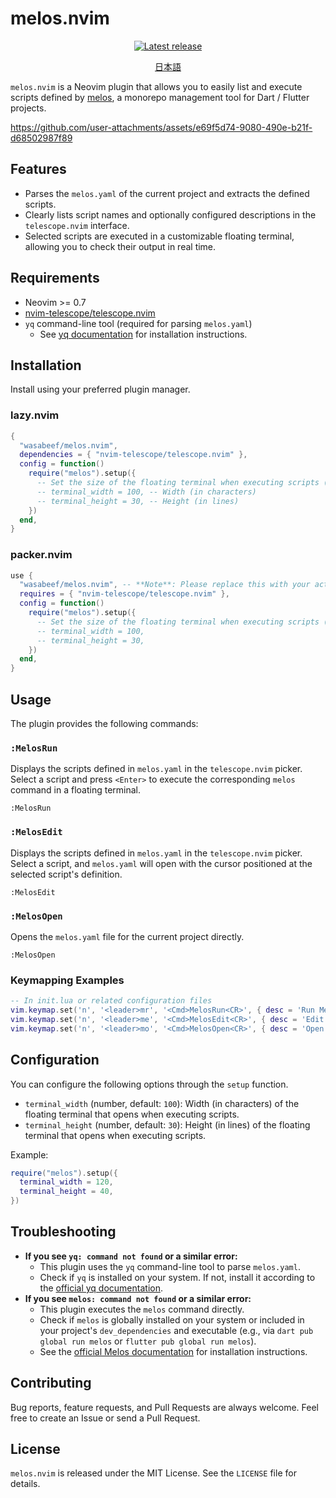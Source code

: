 # melos.nvim

<div align="center">
  <p>
    <a href="https://github.com/wasabeef/melos.nvim/releases/latest">
      <img alt="Latest release" src="https://img.shields.io/github/v/release/wasabeef/melos.nvim" />
    </a>
  </p>
  <p>
    <a href="README.ja.md">日本語</a>
  </p>
</div>

`melos.nvim` is a Neovim plugin that allows you to easily list and execute scripts defined by [melos](https://melos.invertase.dev/), a monorepo management tool for Dart / Flutter projects.

https://github.com/user-attachments/assets/e69f5d74-9080-490e-b21f-d68502987f89

## Features

- Parses the `melos.yaml` of the current project and extracts the defined scripts.
- Clearly lists script names and optionally configured descriptions in the `telescope.nvim` interface.
- Selected scripts are executed in a customizable floating terminal, allowing you to check their output in real time.

## Requirements

- Neovim >= 0.7
- [nvim-telescope/telescope.nvim](https://github.com/nvim-telescope/telescope.nvim)
- `yq` command-line tool (required for parsing `melos.yaml`)
  - See [yq documentation](https://github.com/mikefarah/yq/#macos--linux-via-homebrew) for installation instructions.

## Installation

Install using your preferred plugin manager.

### lazy.nvim

```lua
{
  "wasabeef/melos.nvim",
  dependencies = { "nvim-telescope/telescope.nvim" },
  config = function()
    require("melos").setup({
      -- Set the size of the floating terminal when executing scripts (optional)
      -- terminal_width = 100, -- Width (in characters)
      -- terminal_height = 30, -- Height (in lines)
    })
  end,
}
```

### packer.nvim

```lua
use {
  "wasabeef/melos.nvim", -- **Note**: Please replace this with your actual GitHub username or organization name.
  requires = { "nvim-telescope/telescope.nvim" },
  config = function()
    require("melos").setup({
      -- Set the size of the floating terminal when executing scripts (optional)
      -- terminal_width = 100,
      -- terminal_height = 30,
    })
  end,
}
```

## Usage

The plugin provides the following commands:

### `:MelosRun`

Displays the scripts defined in `melos.yaml` in the `telescope.nvim` picker.
Select a script and press `<Enter>` to execute the corresponding `melos` command in a floating terminal.

```vim
:MelosRun
```

### `:MelosEdit`

Displays the scripts defined in `melos.yaml` in the `telescope.nvim` picker.
Select a script, and `melos.yaml` will open with the cursor positioned at the selected script's definition.

```vim
:MelosEdit
```

### `:MelosOpen`

Opens the `melos.yaml` file for the current project directly.

```vim
:MelosOpen
```

### Keymapping Examples

```lua
-- In init.lua or related configuration files
vim.keymap.set('n', '<leader>mr', '<Cmd>MelosRun<CR>', { desc = 'Run Melos script' })
vim.keymap.set('n', '<leader>me', '<Cmd>MelosEdit<CR>', { desc = 'Edit Melos script in melos.yaml' })
vim.keymap.set('n', '<leader>mo', '<Cmd>MelosOpen<CR>', { desc = 'Open melos.yaml' })
```

## Configuration

You can configure the following options through the `setup` function.

- `terminal_width` (number, default: `100`): Width (in characters) of the floating terminal that opens when executing scripts.
- `terminal_height` (number, default: `30`): Height (in lines) of the floating terminal that opens when executing scripts.

Example:

```lua
require("melos").setup({
  terminal_width = 120,
  terminal_height = 40,
})
```

## Troubleshooting

- **If you see `yq: command not found` or a similar error:**
  - This plugin uses the `yq` command-line tool to parse `melos.yaml`.
  - Check if `yq` is installed on your system. If not, install it according to the [official yq documentation](https://github.com/mikefarah/yq/#macos--linux-via-homebrew).
- **If you see `melos: command not found` or a similar error:**
  - This plugin executes the `melos` command directly.
  - Check if `melos` is globally installed on your system or included in your project's `dev_dependencies` and executable (e.g., via `dart pub global run melos` or `flutter pub global run melos`).
  - See the [official Melos documentation](https://melos.invertase.dev/getting-started) for installation instructions.

## Contributing

Bug reports, feature requests, and Pull Requests are always welcome. Feel free to create an Issue or send a Pull Request.

## License

`melos.nvim` is released under the MIT License. See the `LICENSE` file for details.
